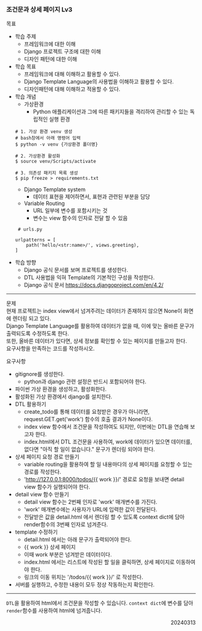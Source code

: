 ### 조건문과 상세 페이지 Lv3
목표  
  - 학습 주제
    - 프레임워크에 대한 이해
    - Django 프로젝트 구조에 대한 이해
    - 디자인 패턴에 대한 이해
  - 학습 목표
    - 프레임워크에 대해 이해하고 활용할 수 있다.
    - Django Template Language의 사용법을 이해하고 활용할 수 있다.
    - 디자인패턴에 대해 이해하고 적용할 수 있다.
  - 학습 개념
    - 가상환경
      - Python 애플리케이션과 그에 따른 패키지들을 격리하여 관리할 수 있는 독립적인 실행 환경
    ```
    # 1. 가상 환경 venv 생성
    # bash창에서 아래 명령어 입력
    $ python -v venv {가상환경 폴더명}

    # 2. 가상환경 활성화
    $ source venv/Scripts/activate

    # 3. 의존성 패키지 목록 생성
    $ pip freeze > requirements.txt
    ```
    - Django Template system​
      - 데이터 표현을 제어하면서, 표현과 관련된 부분을 담당​
    - Variable Routing​
      - URL 일부에 변수를 포함시키는 것​
      - 변수는 view 함수의 인자로 전달 할 수 있음
    ```
     # urls.py​

    urlpatterns = [​
        path('hello/<str:name>/', views.greeting),​
    ]​
    ```
  - 학습 방향
    - Django 공식 문서를 보며 프로젝트를 생성한다.
    - DTL 사용법을 익혀 Template의 기본적인 구성을 작성한다.
    - Django 공식 문서 https://docs.djangoproject.com/en/4.2/
---
문제  
현재 프로젝트는 index view에서 넘겨주려는 데이터가 존재하지 않으면 None이 화면에 렌더링 되고 있다.  
Django Template Language를 활용하여 데이터가 없을 때, 이에 맞는 올바른 문구가 출력되도록 수정하도록 한다.  
또한, 올바른 데이터가 있다면, 상세 정보를 확인할 수 있는 페이지를 만들고자 한다.  
요구사항을 만족하는 코드를 작성하시오.  

요구사항  
- gitignore를 생성한다.
  - python과 django 관련 설정은 반드시 포함되어야 한다.
- 파이썬 가상 환경을 생성하고, 활성화한다.
- 활성화된 가상 환경에서 django를 설치한다.
- DTL 활용하기
  - create_todo를 통해 데이터를 요청받은 경우가 아니라면, request.GET.get('work') 함수의 호출 결과가 None이다.
  - index view 함수에서 조건문을 작성하여도 되지만, 이번에는 DTL을 연습해 보고자 한다.
  - index.html에서 DTL 조건문을 사용하여, work에 데이터가 있으면 데이터를, 없다면 "아직 할 일이 없습니다." 문구가 렌더링 되어야 한다.
- 상세 페이지 요청 경로 만들기
  - variable routing을 활용하여 할 일 내용마다의 상세 페이지를 요청할 수 있는 경로를 작성한다.
  - 'http://127.0.0.1:8000/todos/{{ work }}/' 경로로 요청을 보내면 detail view 함수가 실행되어야 한다.
- detail view 함수 만들기
  - detail view 함수는 2번째 인자로 'work' 매개변수를 가진다.
  - 'work' 매개변수에는 사용자가 URL에 입력한 값이 전달된다.
  - 전달받은 값을 detail.html 에서 렌더링 할 수 있도록 context dict에 담아 render함수의 3번째 인자로 넘겨준다.
- template 수정하기
  - detail.html 에서는 아래 문구가 출력되어야 한다.
  - {{ work }} 상세 페이지
  - 이때 work 부분은 넘겨받은 데이터이다.
  - index.html 에서는 리스트에 작성된 할 일을 클릭하면, 상세 페이지로 이동하여야 한다.
  - 링크의 이동 위치는 '/todos/{{ work }}/' 로 작성한다.
- 서버를 실행하고, 수정한 내용이 모두 정상 작동하는지 확인한다.
---
`DTL`을 활용하여 html에서 조건문을 작성할 수 있습니다. `context dict`에 변수를 담아 `render`함수를 사용하여 html에 넘겨줍니다.
<div style="text-align: right">20240313</div>